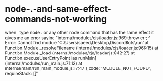 # node-.-and-same-effect-commands-not-working
when I type node . or any other node command that has the same effect it gives me an error saying "internal/modules/cjs/loader.js:969   throw err;   ^  Error: Cannot find module 'C:\Users\saeed\Desktop\DiscordBots\run'     at Function.Module._resolveFilename (internal/modules/cjs/loader.js:966:15)         at Function.Module._load (internal/modules/cjs/loader.js:842:27)     at Function.executeUserEntryPoint [as runMain] (internal/modules/run_main.js:71:12)      at internal/main/run_main_module.js:17:47 {   code: 'MODULE_NOT_FOUND',   requireStack: []"
